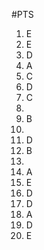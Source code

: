 #PTS
1. E <br>
2. E <br>
3. D <br>
4. A <br>
5. C <br>
6. D <br>
7. C <br>
8.   <br>
9. B <br>
10.  <br>
11. D <br>
12. B <br>
13.   <br>
14. A <br>
15. E <br>
16. D <br>
17. D <br>
18. A <br>
19. D <br>
20. E <br>
